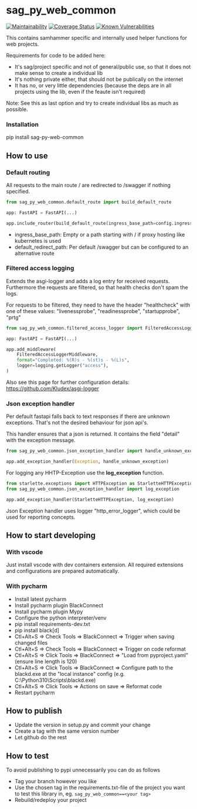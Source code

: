 # sag_py_web_common
[![Maintainability][codeclimate-image]][codeclimate-url]
[![Coverage Status][coveralls-image]][coveralls-url]
[![Known Vulnerabilities][snyk-image]][snyk-url]

This contains samhammer specific and internally used helper functions for web projects.

Requirements for code to be added here:
- It's sag/project specific and not of general/public use, so that it does not make sense to create a individual lib
- It's nothing private either, that should not be publically on the internet
- It has no, or very little dependencies
   (because the deps are in all projects using the lib, even if the feaute isn't required)

Note: See this as last option and try to create individual libs as much as possible.

### Installation
pip install sag-py-web-common

## How to use
### Default routing

All requests to the main route / are redirected to /swagger if nothing specified.

```python
from sag_py_web_common.default_route import build_default_route

app: FastAPI = FastAPI(...)

app.include_router(build_default_route(ingress_base_path=config.ingress_base_path))
```

- ingress_base_path: Empty or a path starting with / if proxy hosting like kubernetes is used
- default_redirect_path: Per default /swagger but can be configured to an alternative route

### Filtered access logging

Extends the asgi-logger and adds a log entry for received requests.
Furthermore the requests are filtered, so that health checks don't spam the logs.

For requests to be filtered, they need to have the header "healthcheck" with one of these values:
"livenessprobe", "readinessprobe", "startupprobe", "prtg"

```python
from sag_py_web_common.filtered_access_logger import FilteredAccessLoggerMiddleware

app: FastAPI = FastAPI(...)

app.add_middleware(
    FilteredAccessLoggerMiddleware,
    format="Completed: %(R)s - %(st)s - %(L)s",
    logger=logging.getLogger("access"),
)
```

Also see this page for further configuration details: https://github.com/Kludex/asgi-logger

### Json exception handler

Per default fastapi falls back to text responses if there are unknown exceptions.
That's not the desired behaviour for json api's.

This handler ensures that a json is returned. It contains the field "detail" with the exception message.

```python
from sag_py_web_common.json_exception_handler import handle_unknown_exception

app.add_exception_handler(Exception, handle_unknown_exception)
```
For logging any HHTP-Exception use the **log_exception** function.

```python
from starlette.exceptions import HTTPException as StarletteHTTPException
from sag_py_web_common.json_exception_handler import log_exception

app.add_exception_handler(StarletteHTTPException, log_exception)
```

Json Exception handler uses logger "http_error_logger", which could be used for reporting concepts.

## How to start developing

### With vscode

Just install vscode with dev containers extension. All required extensions and configurations are prepared automatically.

### With pycharm

* Install latest pycharm
* Install pycharm plugin BlackConnect
* Install pycharm plugin Mypy
* Configure the python interpreter/venv
* pip install requirements-dev.txt
* pip install black[d]
* Ctl+Alt+S => Check Tools => BlackConnect => Trigger when saving changed files
* Ctl+Alt+S => Check Tools => BlackConnect => Trigger on code reformat
* Ctl+Alt+S => Click Tools => BlackConnect => "Load from pyproject.yaml" (ensure line length is 120)
* Ctl+Alt+S => Click Tools => BlackConnect => Configure path to the blackd.exe at the "local instance" config (e.g. C:\Python310\Scripts\blackd.exe)
* Ctl+Alt+S => Click Tools => Actions on save => Reformat code
* Restart pycharm

## How to publish
* Update the version in setup.py and commit your change
* Create a tag with the same version number
* Let github do the rest

## How to test

To avoid publishing to pypi unnecessarily you can do as follows

* Tag your branch however you like
* Use the chosen tag in the requirements.txt-file of the project you want to test this library in, eg. `sag_py_web_common==<your tag>`
* Rebuild/redeploy your project

[codeclimate-image]:https://api.codeclimate.com/v1/badges/533686a1f4d644151adb/maintainability
[codeclimate-url]:https://codeclimate.com/github/SamhammerAG/sag_py_web_common/maintainability
[coveralls-image]:https://coveralls.io/repos/github/SamhammerAG/sag_py_web_common/badge.svg?branch=master
[coveralls-url]:https://coveralls.io/github/SamhammerAG/sag_py_web_common?branch=master
[snyk-image]:https://snyk.io/test/github/SamhammerAG/sag_py_web_common/badge.svg
[snyk-url]:https://snyk.io/test/github/SamhammerAG/sag_py_web_common